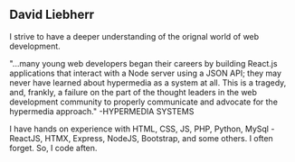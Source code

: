 ## David Liebherr
I strive to have a deeper understanding of the orignal world of web development.

"...many young web developers began their careers by building React.js applications that interact with a Node server using a JSON API; they may never have learned about hypermedia as a system at all.
This is a tragedy, and, frankly, a failure on the part of the thought leaders in the web development community to properly communicate and advocate for the hypermedia approach."
-HYPERMEDIA SYSTEMS

I have hands on experience with HTML, CSS, JS, PHP, Python, MySql - ReactJS, HTMX, Express, NodeJS, Bootstrap, and some others. I often forget. So, I code aften.
<!---
aidev13/aidev13 is a ✨ special ✨ repository because its `README.md` (this file) appears on your GitHub profile.
You can click the Preview link to take a look at your changes.
--->
